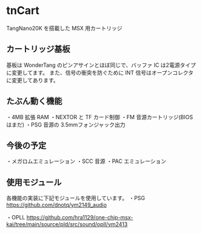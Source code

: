 # tnCart

TangNano20K を搭載した MSX 用カートリッジ

## カートリッジ基板
基板は WonderTang のピンアサインとほぼ同じで、バッファ IC は2電源タイプに変更してます。
また、信号の衝突を防ぐために INT 信号はオープンコレクタに変更してあります。

## たぶん動く機能
・4MB 拡張 RAM
・NEXTOR と TF カード制御
・FM 音源カートリッジ(BIOS はまだ)
・PSG 音源の 3.5mmフォンジャック出力

## 今後の予定
・メガロムエミュレーション
・SCC 音源
・PAC エミュレーション

## 使用モジュール
各機能の実装に下記モジュールを使用しています。
・PSG
    https://github.com/dnotq/ym2149_audio

・OPLL
    https://github.com/hra1129/one-chip-msx-kai/tree/main/source/pld/src/sound/opll/vm2413
